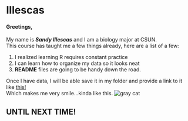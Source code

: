 # Illescas  
#### Greetings,  
My name is **_Sandy Illescas_** and I am a biology major at CSUN.  
This course has taught me a few things already, here are a list of a few:

1. I realized learning R requires constant practice
2. I can learn how to organize my data so it looks neat
3. **README** files are going to be handy down the road.

Once I have data, I will be able save it in my folder and provide a link to it like [this!](https://github.com/Biol551-CSUN/Illescas/tree/main/Week_02/Data)  
Which makes me very smile...kinda like this. 
![gray cat][cat]

[cat]: https://images.immediate.co.uk/production/volatile/sites/4/2018/12/GettyImages-918529586-35c7227.jpg?quality=45&crop=61px,468px,7710px,3317px&resize=960,413
## **UNTIL NEXT TIME!**
